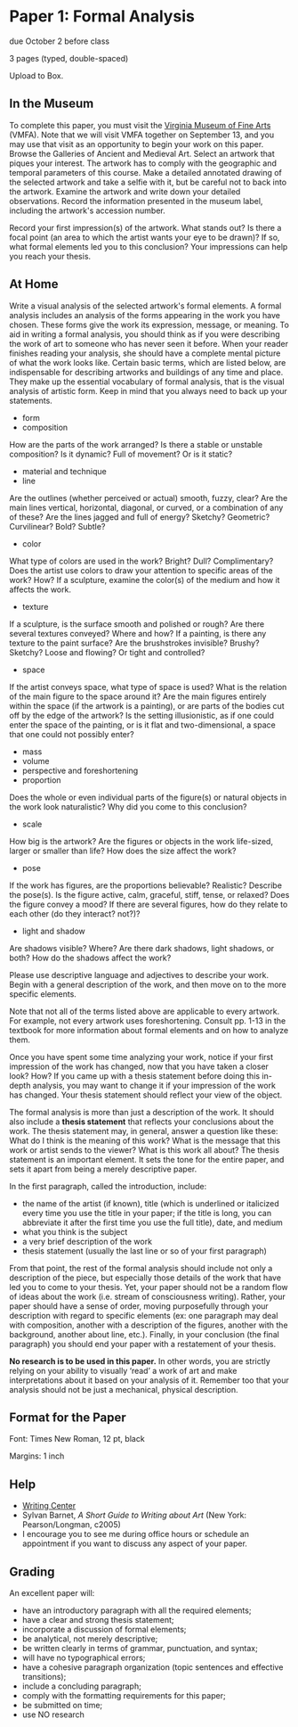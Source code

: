 # Paper 1: Formal Analysis
due October 2 before class

3 pages (typed, double-spaced)

Upload to Box.

## In the Museum
To complete this paper, you must visit the [Virginia Museum of Fine Arts](https://www.vmfa.museum/) (VMFA). Note that we will visit VMFA together on September 13, and you may use that visit as an opportunity to begin your work on this paper. Browse the Galleries of Ancient and Medieval Art. Select an artwork that piques your interest. The artwork has to comply with the geographic and temporal parameters of this course. Make a detailed annotated drawing of the selected artwork and take a selfie with it, but be careful not to back into the artwork. Examine the artwork and write down your detailed observations. Record the information presented in the museum label, including the artwork's accession number.

Record your first impression(s) of the artwork. What stands out? Is there a focal point (an area to which the artist wants your eye to be drawn)? If so, what formal elements led you to this conclusion? Your impressions can help you reach your thesis.

## At Home
Write a visual analysis of the selected artwork's formal elements. A formal analysis includes an analysis of the forms appearing in the work you have chosen. These forms give the work its expression, message, or meaning. To aid in writing a formal analysis, you should think as if you were describing the work of art to someone who has never seen it before. When your reader finishes reading your analysis, she should have a complete mental picture of what the work looks like. Certain basic terms, which are listed below, are indispensable for describing artworks and buildings of any time and place. They make up the essential vocabulary of formal analysis, that is the visual analysis of artistic form. Keep in mind that you always need to back up your statements.
* form
* composition

How are the parts of the work arranged? Is there a stable or unstable composition? Is it dynamic? Full of movement? Or is it static?
* material and technique
* line

Are the outlines (whether perceived or actual) smooth, fuzzy, clear? Are the main lines vertical, horizontal, diagonal, or curved, or a combination of any of these? Are the lines jagged and full of energy? Sketchy? Geometric? Curvilinear? Bold? Subtle?
* color

What type of colors are used in the work? Bright? Dull? Complimentary? Does the artist use colors to draw your attention to specific areas of the work? How? If a sculpture, examine the color(s) of the medium and how it affects the work.
* texture

If a sculpture, is the surface smooth and polished or rough? Are there several textures conveyed? Where and how? If a painting, is there any texture to the paint surface? Are the brushstrokes invisible? Brushy? Sketchy? Loose and flowing? Or tight and controlled?
* space

If the artist conveys space, what type of space is used? What is the relation of the main figure to the space around it? Are the main figures entirely within the space (if the artwork is a painting), or are parts of the bodies cut off by the edge of the artwork? Is the setting illusionistic, as if one could enter the space of the painting, or is it flat and two-dimensional, a space that one could not possibly enter?
* mass
* volume
* perspective and foreshortening
* proportion

Does the whole or even individual parts of the figure(s) or natural objects in the work look naturalistic? Why did you come to this conclusion?
* scale

How big is the artwork? Are the figures or objects in the work life-sized, larger or smaller than life? How does the size affect the work?
* pose

If the work has figures, are the proportions believable? Realistic? Describe the pose(s). Is the figure active, calm, graceful, stiff, tense, or relaxed? Does the figure convey a mood? If there are several figures, how do they relate to each other (do they interact? not?)?
* light and shadow

Are shadows visible? Where? Are there dark shadows, light shadows, or both? How do the shadows affect the work?

Please use descriptive language and adjectives to describe your work. Begin with a general description of the work, and then move on to the more specific elements.

Note that not all of the terms listed above are applicable to every artwork. For example, not every artwork uses foreshortening. Consult pp. 1-13 in the textbook for more information about formal elements and on how to analyze them.

Once you have spent some time analyzing your work, notice if your first impression of the work has changed, now that you have taken a closer look? How? If you came up with a thesis statement before doing this in-depth analysis, you may want to change it if your impression of the work has changed. Your thesis statement should reflect your view of the object.

The formal analysis is more than just a description of the work. It should also include a **thesis statement** that reflects your conclusions about the work.  The thesis statement may, in general, answer a question like these:  What do I think is the meaning of this work? What is the message that this work or artist sends to the viewer? What is this work all about? The thesis statement is an important element. It sets the tone for the entire paper, and sets it apart from being a merely descriptive paper.

In the first paragraph, called the introduction, include:
* the name of the artist (if known), title (which is underlined or italicized every time you use the title in your paper; if the title is long, you can abbreviate it after the first time you use the full title), date, and medium
* what you think is the subject
* a very brief description of the work
* thesis statement (usually the last line or so of your first paragraph)

From that point, the rest of the formal analysis should include not only a description of the piece, but especially those details of the work that have led you to come to your thesis. Yet, your paper should not be a random flow of ideas about the work (i.e. stream of consciousness writing). Rather, your paper should have a sense of order, moving purposefully through your description with regard to specific elements (ex: one paragraph may deal with composition, another with a description of the figures, another with the background, another about line, etc.). Finally, in your conclusion (the final paragraph) you should end your paper with a restatement of your thesis.

**No research is to be used in this paper.** In other words, you are strictly relying on your ability to visually ‘read’ a work of art and make interpretations about it based on your analysis of it. Remember too that your analysis should not be just a mechanical, physical description.

## Format for the Paper
Font: Times New Roman, 12 pt, black

Margins: 1 inch

## Help
* [Writing Center](https://writing.richmond.edu/)
* Sylvan Barnet, _A Short Guide to Writing about Art_ (New York: Pearson/Longman, c2005)
* I encourage you to see me during office hours or schedule an appointment if you want to discuss any aspect of your paper. 

## Grading
An excellent paper will:
* have an introductory paragraph with all the required elements;
* have a clear and strong thesis statement;
* incorporate a discussion of formal elements;
* be analytical, not merely descriptive;
* be written clearly in terms of grammar, punctuation, and syntax;
* will have no typographical errors;
* have a cohesive paragraph organization (topic sentences and effective transitions);
* include a concluding paragraph;
* comply with the formatting requirements for this paper;
* be submitted on time;
* use NO research
